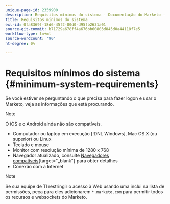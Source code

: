 ```yaml
---
unique-page-id: 2359900
description: Requisitos mínimos do sistema - Documentação do Marketo - Documentação do produto
title: Requisitos mínimos do sistema
exl-id: 0fa8369f-18d6-45f2-80d0-d95fb2631a01
source-git-commit: b71729a678ff4a676bb60803d845d0a44118f7e5
workflow-type: tm+mt
source-wordcount: '90'
ht-degree: 0%

---
```


# Requisitos mínimos do sistema {#minimum-system-requirements}

Se você estiver se perguntando o que precisa para fazer logon e usar o Marketo, veja as informações que está procurando.

>[!NOTE]
>
>O iOS e o Android ainda não são compatíveis.

* Computador ou laptop em execução [!DNL Windows], Mac OS X (ou superior) ou Linux
* Teclado e mouse
* Monitor com resolução mínima de 1280 x 768
* Navegador atualizado, consulte [Navegadores compatíveis](/help/marketo/product-docs/administration/setup-administration/supported-browsers.md){target="_blank"} para obter detalhes
* Conexão com a Internet

>[!NOTE]
>
>Se sua equipe de TI restringir o acesso à Web usando uma inclui na lista de permissões, peça para eles adicionarem `*.marketo.com` para permitir todos os recursos e websockets do Marketo.
